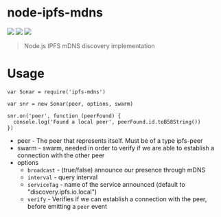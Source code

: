 node-ipfs-mdns
==============

[![](https://img.shields.io/badge/made%20by-Protocol%20Labs-blue.svg?style=flat-square)](http://ipn.io) [![](https://img.shields.io/badge/project-IPFS-blue.svg?style=flat-square)](http://ipfs.io/) [![](https://img.shields.io/badge/freenode-%23ipfs-blue.svg?style=flat-square)](http://webchat.freenode.net/?channels=%23ipfs)

> Node.js IPFS mDNS discovery implementation

# Usage 

```
var Sonar = require('ipfs-mdns')

var snr = new Sonar(peer, options, swarm)

snr.on('peer', function (peerFound) {
  console.log('Found a local peer', peerFound.id.toB58String())
})
```

- peer - The peer that represents itself. Must be of a type ipfs-peer
- swarm - swarm, needed in order to verify if we are able to establish a connection with the other peer
- options 
  - `broadcast` - (true/false) announce our presence through mDNS
  - `interval` - query interval
  - `serviceTag` - name of the service announced (default to "discovery.ipfs.io.local")
  - `verify` - Verifies if we can establish a connection with the peer, before emitting a `peer` event

